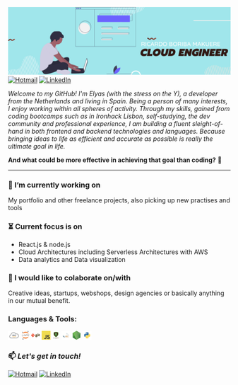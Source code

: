 ![](/assets/Yellow%20and%20Black%20Global%20Response%20Engineer%20LinkedIn%20Banner.png)
[![Hotmail](https://img.shields.io/badge/-HOTMAIL-0078D4?style=for-the-badge&logo=microsoft-outlook&logoColor=white)](mailto:rdobmk@gmail.com)
[![LinkedIn](https://img.shields.io/badge/-LINKEDIN-0077B5?style=for-the-badge&logo=linkedin&logoColor=white)](https://www.linkedin.com/in/ricardoboriba/)


_Welcome to my GitHub! I'm Elyas (with the stress on the Y), a developer from the Netherlands and living in Spain. Being a person of many interests, I enjoy working within all spheres of activity. Through my skills, gained from coding bootcamps such as in Ironhack Lisbon, self-studying, the dev community and professional experience, I am building a fluent sleight-of-hand in both frontend and backend technologies and languages. Because bringing ideas to life as efficient and accurate as possible is really the ultimate goal in life._

**And what could be more effective in achieving that goal than coding?** 🤖

---

### 🌱 I’m currently working on

My portfolio and other freelance projects, also picking up new practises and tools

### ⏳ Current focus is on

- React.js & node.js
- Cloud Architectures including Serverless Architectures with AWS
- Data analytics and Data visualization

### 💼 I would like to colaborate on/with

Creative ideas, startups, webshops, design agencies or basically anything in our mutual benefit.

### Languages & Tools:
<code><img height="20" src="/assets/aws.png"></code>
<code><img height="20" src="/assets/1200px-Jupyter_logo.svg.png"></code>
<code><img height="20" src="/assets/git.png"></code>
<code><img height="20" src="/assets/javascript.png"></code>
<code><img height="20" src="/assets/mongodb.png"></code>
<code><img height="20" src="/assets/mysql.png"></code>
<code><img height="20" src="/assets/nodejs.png"></code>
<code><img height="20" src="/assets/python.png"></code>


### 📫 _Let's get in touch!_
[![Hotmail](https://img.shields.io/badge/-OUTLOOK-0078D4?style=flat-square&logo=microsoft-outlook&logoColor=white)](mailto:rdobmk@gmail.com)
[![LinkedIn](https://img.shields.io/badge/-LINKEDIN-0077B5?style=flat-square&logo=linkedin&logoColor=white)](https://www.linkedin.com/in/elyaspopal/)
